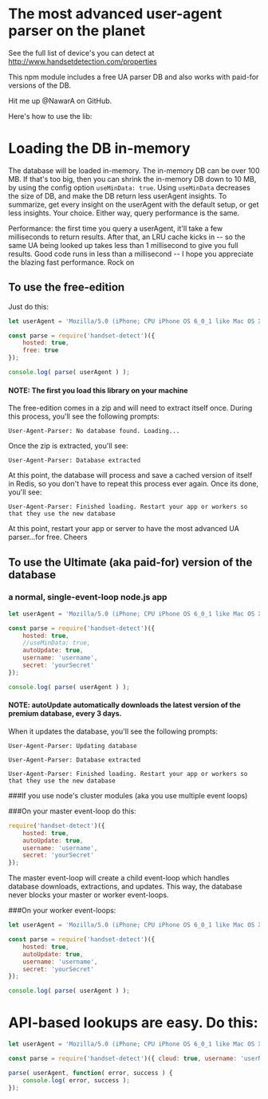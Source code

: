 # The most advanced user-agent parser on the planet

See the full list of device's you can detect at http://www.handsetdetection.com/properties

This npm module includes a free UA parser DB and also works with paid-for versions of the DB.

Hit me up @NawarA on GitHub.

Here's how to use the lib:

# Loading the DB in-memory
The database will be loaded in-memory. The in-memory DB can be over 100 MB. If that's too big, then you can shrink the in-memory DB down to 10 MB, by using the config option `useMinData: true`. Using `useMinData` decreases the size of DB, and make the DB return less userAgent insights. To summarize, get every insight on the userAgent with the default setup, or get less insights. Your choice. Either way, query performance is the same.

Performance: the first time you query a userAgent, it'll take a few milliseconds to return results. After that, an LRU cache kicks in -- so the same UA being looked up takes less than 1 millisecond to give you full results. Good code runs in less than a millisecond -- I hope you appreciate the blazing fast performance. Rock on

## To use the free-edition
Just do this:
```javascript
let userAgent = 'Mozilla/5.0 (iPhone; CPU iPhone OS 6_0_1 like Mac OS X) AppleWebKit/536.26 (KHTML, like Gecko) Version/6.0 Mobile/10A523 Safari/8536.25';

const parse = require('handset-detect')({
    hosted: true,
    free: true
});

console.log( parse( userAgent ) );
```
#### NOTE: The first you load this library on your machine
The free-edition comes in a zip and will need to extract itself once. During this process, you'll see the following prompts:

`User-Agent-Parser: No database found. Loading...`

Once the zip is extracted, you'll see:

`User-Agent-Parser: Database extracted`

At this point, the database will process and save a cached version of itself in Redis, so you don't have to repeat this process ever again. Once its done, you'll see:

`User-Agent-Parser: Finished loading. Restart your app or workers so that they use the new database`

At this point, restart your app or server to have the most advanced UA parser...for free. Cheers


## To use the Ultimate (aka paid-for) version of the database

### a normal, single-event-loop node.js app
```javascript
let userAgent = 'Mozilla/5.0 (iPhone; CPU iPhone OS 6_0_1 like Mac OS X) AppleWebKit/536.26 (KHTML, like Gecko) Version/6.0 Mobile/10A523 Safari/8536.25';

const parse = require('handset-detect')({
    hosted: true,
    //useMinData: true,
    autoUpdate: true,
    username: 'username',
    secret: 'yourSecret'
});

console.log( parse( userAgent ) );
```
#### NOTE: autoUpdate automatically downloads the latest version of the premium database, every 3 days.
When it updates the database, you'll see the following prompts:

`User-Agent-Parser: Updating database`

`User-Agent-Parser: Database extracted`

`User-Agent-Parser: Finished loading. Restart your app or workers so that they use the new database`

###If you use node's cluster modules (aka you use multiple event loops)

###On your master event-loop do this:
```javascript
require('handset-detect')({
    hosted: true,
    autoUpdate: true,
    username: 'username',
    secret: 'yourSecret'
});
```
The master event-loop will create a child event-loop which handles database downloads, extractions, and updates. This way, the database never blocks your master or worker event-loops.

###On your worker event-loops:
```javascript
let userAgent = 'Mozilla/5.0 (iPhone; CPU iPhone OS 6_0_1 like Mac OS X) AppleWebKit/536.26 (KHTML, like Gecko) Version/6.0 Mobile/10A523 Safari/8536.25';

const parse = require('handset-detect')({
    hosted: true,
    autoUpdate: true,
    username: 'username',
    secret: 'yourSecret'
});

console.log( parse( userAgent ) );
```

# API-based lookups are easy. Do this:
```javascript
let userAgent = 'Mozilla/5.0 (iPhone; CPU iPhone OS 6_0_1 like Mac OS X) AppleWebKit/536.26 (KHTML, like Gecko) Version/6.0 Mobile/10A523 Safari/8536.25';

const parse = require('handset-detect')({ cloud: true, username: 'userName', secret: 'yourSecret' });

parse( userAgent, function( error, success ) {
    console.log( error, success );
});
```